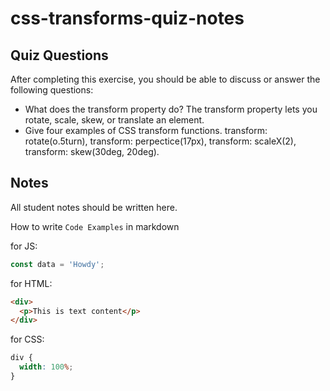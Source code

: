 # css-transforms-quiz-notes

## Quiz Questions

After completing this exercise, you should be able to discuss or answer the following questions:

- What does the transform property do?
  The transform property lets you rotate, scale, skew, or translate an element.
- Give four examples of CSS transform functions.
  transform: rotate(o.5turn), transform: perpectice(17px), transform: scaleX(2), transform: skew(30deg, 20deg).

## Notes

All student notes should be written here.

How to write `Code Examples` in markdown

for JS:

```javascript
const data = 'Howdy';
```

for HTML:

```html
<div>
  <p>This is text content</p>
</div>
```

for CSS:

```css
div {
  width: 100%;
}
```
